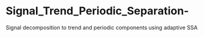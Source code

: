 # Signal_Trend_Periodic_Separation-
Signal decomposition to trend and periodic components using adaptive SSA
